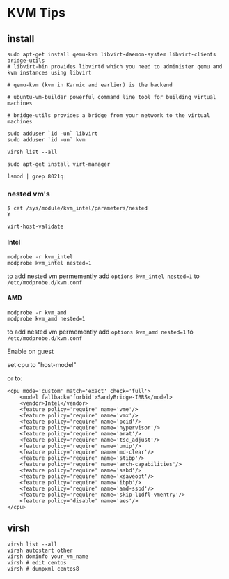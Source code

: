 # KVM Tips

## install

```
sudo apt-get install qemu-kvm libvirt-daemon-system libvirt-clients bridge-utils
# libvirt-bin provides libvirtd which you need to administer qemu and kvm instances using libvirt

# qemu-kvm (kvm in Karmic and earlier) is the backend

# ubuntu-vm-builder powerful command line tool for building virtual machines

# bridge-utils provides a bridge from your network to the virtual machines

sudo adduser `id -un` libvirt
sudo adduser `id -un` kvm

virsh list --all

sudo apt-get install virt-manager

lsmod | grep 8021q
```

### nested vm's

```
$ cat /sys/module/kvm_intel/parameters/nested
Y
```

```
virt-host-validate
```

#### Intel

```
modprobe -r kvm_intel
modprobe kvm_intel nested=1
```

to add nested vm permemently add `options kvm_intel nested=1`
to `/etc/modprobe.d/kvm.conf`

#### AMD

```
modprobe -r kvm_amd
modprobe kvm_amd nested=1
```

to add nested vm permemently add `options kvm_amd nested=1`
to `/etc/modprobe.d/kvm.conf`

Enable on guest

set cpu to "host-model"

or to:

```
<cpu mode='custom' match='exact' check='full'>
    <model fallback='forbid'>SandyBridge-IBRS</model>
    <vendor>Intel</vendor>
    <feature policy='require' name='vme'/>
    <feature policy='require' name='vmx'/>
    <feature policy='require' name='pcid'/>
    <feature policy='require' name='hypervisor'/>
    <feature policy='require' name='arat'/>
    <feature policy='require' name='tsc_adjust'/>
    <feature policy='require' name='umip'/>
    <feature policy='require' name='md-clear'/>
    <feature policy='require' name='stibp'/>
    <feature policy='require' name='arch-capabilities'/>
    <feature policy='require' name='ssbd'/>
    <feature policy='require' name='xsaveopt'/>
    <feature policy='require' name='ibpb'/>
    <feature policy='require' name='amd-ssbd'/>
    <feature policy='require' name='skip-l1dfl-vmentry'/>
    <feature policy='disable' name='aes'/>
</cpu>
```

## virsh

```
virsh list --all
virsh autostart other
virsh dominfo your_vm_name
virsh # edit centos
virsh # dumpxml centos8
```

